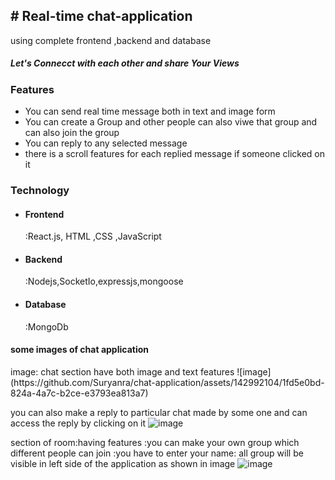 <h2># Real-time chat-application<br/></h2>
<p>using complete  frontend ,backend and database</p>
<h5>Let's Connecct with each other and share Your Views</h5>

<h3>Features</h3>
<ul>
  <li>You can send real time message both in text and image form</li>
  <li>You can create a Group and other people can also viwe that group and can also join the group</li>
  <li>You can reply to any selected message</li>
  <li>there is a scroll features for each replied message if someone clicked on it</li>
</ul>

<h3>Technology</h3>
<ul>
  <li><h4>Frontend</h4>:React.js, HTML ,CSS ,JavaScript</li>
  <li><h4>Backend</h4>:Nodejs,SocketIo,expressjs,mongoose</li>
  <li><h4>Database</h4>:MongoDb</li>
</ul>

<h4>some images of chat application</h4>
image:
chat section have both image and text features
![image](https://github.com/Suryanra/chat-application/assets/142992104/1fd5e0bd-824a-4a7c-b2ce-e3793ea813a7)

you can also make a reply to particular chat made by some one 
and can access the reply by clicking on it
![image](https://github.com/Suryanra/chat-application/assets/142992104/8d214c5a-a382-4c97-bf4b-4a22f640cb31)

section of room:having features
:you can make your own group which different people can join
:you have to enter your name:
all group will be visible in left side of the application as shown in image
![image](https://github.com/Suryanra/chat-application/assets/142992104/a5fa382a-324c-4cbd-b852-ba7c71e241d7)
